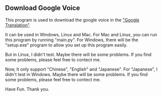 Download Google Voice
----------------------------

This program is used to download the google voice in the ["Google Translation"](https://translate.google.com.hk/).

It can be used in Windows, Linux and Mac. For Mac and Linux, you can run this program by running "main.py". For Windows, there will be the "setup.exe" program to allow you set up this program easily.

But in Linux, I didn't test. Maybe there will be some problems. If you find some problems, please feel free to contect me.

Now, It only support "Chinese", "English" and "Japanese". For "Japanese", I didn't test in Windows. Maybe there will be some problems. If you find some problems, please feel free to contect me.

Have Fun. Thank you.

